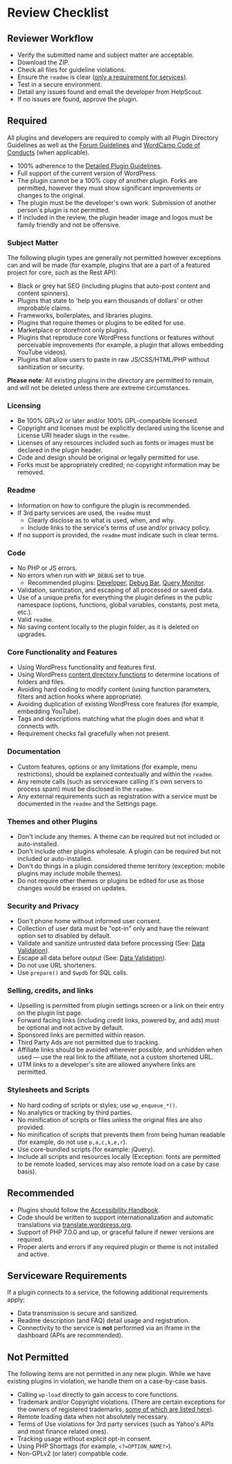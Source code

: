 # Review Checklist

## Reviewer Workflow

- Verify the submitted name and subject matter are acceptable.
- Download the ZIP.
- Check all files for guideline violations.
- Ensure the `readme` is clear ([only a requirement for services](https://make.wordpress.org/plugins/handbook/performing-reviews/review-checklist/#readme)).
- Test in a secure environment.
- Detail any issues found and email the developer from HelpScout.
- If no issues are found, approve the plugin.

## Required

All plugins and developers are required to comply with all Plugin Directory Guidelines as well as the [Forum Guidelines](https://wordpress.org/support/guidelines/) and [WordCamp Code of Conducts](https://make.wordpress.org/handbook/community-code-of-conduct/) (when applicable).

- 100% adherence to the [Detailed Plugin Guidelines](https://developer.wordpress.org/plugins/wordpress-org/detailed-plugin-guidelines/).
- Full support of the current version of WordPress.
- The plugin cannot be a 100% copy of another plugin. Forks are permitted, however they must show significant improvements or changes to the original.
- The plugin must be the developer's own work. Submission of another person's plugin is not permitted.
- If included in the review, the plugin header image and logos must be family friendly and not be offensive.

### Subject Matter

The following plugin types are generally not permitted however exceptions can and will be made (for example, plugins that are a part of a featured project for core, such as the Rest API):

- Black or grey hat SEO (including plugins that auto-post content and content spinners).
- Plugins that state to 'help you earn thousands of dollars' or other improbable claims.
- Frameworks, boilerplates, and libraries plugins.
- Plugins that require themes or plugins to be edited for use.
- Marketplace or storefront only plugins.
- Plugins that reproduce core WordPress functions or features without perceivable improvements (for example, a plugin that allows embedding YouTube videos).
- Plugins that allow users to paste in raw JS/CSS/HTML/PHP without sanitization or security.

**Please note**: All existing plugins in the directory are permitted to remain, and will not be deleted unless there are extreme circumstances.

### Licensing

- Be 100% GPLv2 or later and/or 100% GPL-compatible licensed.
- Copyright and licenses must be explicitly declared using the license and License URI header slugs in the `readme`.
- Licenses of any resources included such as fonts or images must be declared in the plugin header.
- Code and design should be original _or_ legally permitted for use.
- Forks must be appropriately credited; no copyright information may be removed.

### Readme

- Information on how to configure the plugin is recommended.
- If 3rd party services are used, the `readme` must
	- Clearly disclose as to what is used, when, and why.
  - Include links to the service's terms of use and/or privacy policy.
- If no support is provided, the `readme` must indicate such in clear terms.

### Code

- No PHP or JS errors.
- No errors when run with `WP_DEBUG` set to true.
	- Recommended plugins: [Developer](https://wordpress.org/plugins/developer/), [Debug Bar](https://wordpress.org/plugins/debug-bar/), [Query Monitor](https://wordpress.org/plugins/query-monitor/).
- Validation, sanitization, and escaping of all processed or saved data.
- Use of a unique prefix for everything the plugin defines in the public namespace (options, functions, global variables, constants, post meta, etc.).
- Valid `readme`.
- No saving content locally to the plugin folder, as it is deleted on upgrades.

### Core Functionality and Features

- Using WordPress functionality and features first.
- Using WordPress [content directory functions](https://codex.wordpress.org/Determining_Plugin_and_Content_Directories) to determine locations of folders and files.
- Avoiding hard coding to modify content (using function parameters, filters and action hooks where appropriate).
- Avoiding duplication of existing WordPress core features (for example, embedding YouTube).
- Tags and descriptions matching what the plugin does and what it connects with.
- Requirement checks fail gracefully when not present.

### Documentation

- Custom features, options or any limitations (for example, menu restrictions), should be explained contextually and within the `readme`.
- Any remote calls (such as serviceware calling it's own servers to process spam) must be disclosed in the `readme`.
- Any external requirements such as registration with a service must be documented in the `readme` and the Settings page.

### Themes and other Plugins

- Don't include any themes. A theme can be required but not included or auto-installed.
- Don't include other plugins wholesale. A plugin can be required but not included or auto-installed.
- Don't do things in a plugin considered theme territory (exception: mobile plugins may include mobile themes).
- Do not require other themes or plugins be edited for use as those changes would be erased on updates.

### Security and Privacy

- Don't phone home without informed user consent.
- Collection of user data must be "opt-in" only and have the relevant option set to disabled by default.
- Validate and sanitize untrusted data before processing (See: [Data Validation](https://developer.wordpress.org/apis/security/data-validation/)).
- Escape all data before output (See: [Data Validation](https://developer.wordpress.org/apis/security/data-validation/)).
- Do not use URL shorteners.
- Use `prepare()` and `$wpdb` for SQL calls.

### Selling, credits, and links

- Upselling is permitted from plugin settings screen or a link on their entry on the plugin list page.
- Forward facing links (including credit links, powered by, and ads) must be optional and not active by default.
- Sponsored links are permitted within reason.
- Third Party Ads are not permitted due to tracking.
- Affiliate links should be avoided wherever possible, and unhidden when used — use the real link to the affiliate, not a custom shortened URL.
- UTM links to a developer's site are allowed anywhere links are permitted.

### Stylesheets and Scripts

- No hard coding of scripts or styles; use `wp_enqueue_*()`.
- No analytics or tracking by third parties.
- No minification of scripts or files unless the original files are also provided.
- No minification of scripts that prevents them from being human readable (for example, do not use `p,a,c,k,e,r`).
- Use core-bundled scripts (for example: jQuery).
- Include all scripts and resources locally (Exception: fonts are permitted to be remote loaded, services may also remote load on a case by case basis).

## Recommended

- Plugins should follow the [Accessibility Handbook](https://make.wordpress.org/accessibility/handbook/).
- Code should be written to support internationalization and automatic translations via [translate.wordpress.org](https://translate.wordpress.org/).
- Support of PHP 7.0.0 and up, or graceful failure if newer versions are required.
- Proper alerts and errors if any required plugin or theme is not installed and active.

## Serviceware Requirements

If a plugin connects to a service, the following additional requirements apply:

- Data transmission is secure and sanitized.
- Readme description (and FAQ) detail usage and registration.
- Connectivity to the service is **not** performed via an iframe in the dashboard (APIs are recommended).

## Not Permitted

The following items are not permitted in any new plugin. While we have existing plugins in violation, we handle them on a case-by-case basis.

- Calling `wp-load` directly to gain access to core functions.
- Trademark and/or Copyright violations. (There are certain exceptions for the owners of registered trademarks, [some of which are listed here](https://meta.trac.wordpress.org/browser/sites/trunk/wordpress.org/public_html/wp-content/plugins/plugin-directory/shortcodes/class-upload-handler.php#L613)).
- Remote loading data when not absolutely necessary.
- Terms of Use violations for 3rd party services (such as Yahoo's APIs and most finance related ones).
- Tracking usage without explicit opt-in consent.
- Using PHP Shorttags (for example, `<?=OPTION_NAME?>`).
- Non-GPLv2 (or later) compatible code.